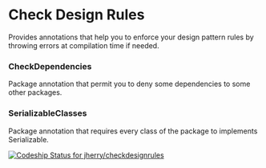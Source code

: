 Check Design Rules
==================

Provides annotations that help you to enforce your design pattern rules by throwing errors at compilation time if needed.

<h3>CheckDependencies</h3>
<p>Package annotation that permit you to deny some dependencies to some other packages.</p>

<h3>SerializableClasses</h3>
<p>Package annotation that requires every class of the package to implements Serializable.</p>

[ ![Codeship Status for jherry/checkdesignrules](https://www.codeship.io/projects/c6e3fda0-21a6-0132-000d-063d8b748863/status)](https://www.codeship.io/projects/36317)
